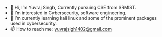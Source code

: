 - 👋 Hi, I’m Yuvraj Singh, Currently pursuing CSE from SRMIST.
- 👀 I’m interested in Cybersecurity, software engineering.
- 🌱 I’m currently learning kali linux and some of the prominent packages used in cybersecurity.
- 📫 How to reach me: yuvrajsigh1402@gmail.com

<!---
Crunchygrunt/Crunchygrunt is a ✨ special ✨ repository because its `README.md` (this file) appears on your GitHub profile.
You can click the Preview link to take a look at your changes.
--->
